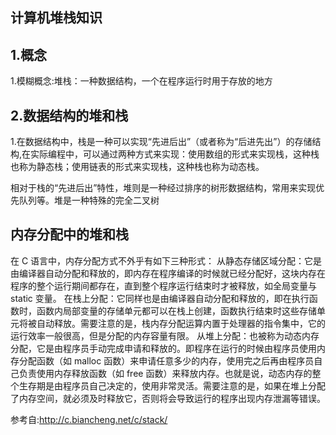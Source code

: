 ## 计算机堆栈知识

## 1.概念
1.模糊概念:堆栈：一种数据结构，一个在程序运行时用于存放的地方

## 2.数据结构的堆和栈
1.在数据结构中，栈是一种可以实现“先进后出”（或者称为“后进先出”）的存储结构,在实际编程中，可以通过两种方式来实现：使用数组的形式来实现栈，这种栈也称为静态栈；使用链表的形式来实现栈，这种栈也称为动态栈。

相对于栈的“先进后出”特性，堆则是一种经过排序的树形数据结构，常用来实现优先队列等。堆是一种特殊的完全二叉树

## 内存分配中的堆和栈

在 C 语言中，内存分配方式不外乎有如下三种形式：
从静态存储区域分配：它是由编译器自动分配和释放的，即内存在程序编译的时候就已经分配好，这块内存在程序的整个运行期间都存在，直到整个程序运行结束时才被释放，如全局变量与 static 变量。
在栈上分配：它同样也是由编译器自动分配和释放的，即在执行函数时，函数内局部变量的存储单元都可以在栈上创建，函数执行结束时这些存储单元将被自动释放。需要注意的是，栈内存分配运算内置于处理器的指令集中，它的运行效率一般很高，但是分配的内存容量有限。
从堆上分配：也被称为动态内存分配，它是由程序员手动完成申请和释放的。即程序在运行的时候由程序员使用内存分配函数（如 malloc 函数）来申请任意多少的内存，使用完之后再由程序员自己负责使用内存释放函数（如 free 函数）来释放内存。也就是说，动态内存的整个生存期是由程序员自己决定的，使用非常灵活。需要注意的是，如果在堆上分配了内存空间，就必须及时释放它，否则将会导致运行的程序出现内存泄漏等错误。


参考自:http://c.biancheng.net/c/stack/
